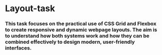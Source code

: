 # Layout-task

### This task focuses on the practical use of CSS Grid and Flexbox to create responsive and dynamic webpage layouts. The aim is to understand how both systems work and how they can be combined effectively to design modern, user-friendly interfaces.